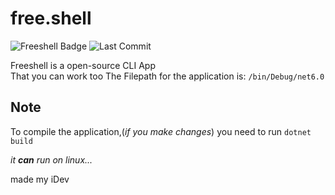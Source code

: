 # free.shell
![Freeshell Badge](https://img.shields.io/badge/Freeshell-Contribute%20Now!-blue) ![Last Commit](https://img.shields.io/github/last-commit/iDevYT/freeshell?style=flat)


Freeshell is a open-source CLI App  
That you can work too
The Filepath for the application is:
`/bin/Debug/net6.0`
  
## **Note**

To compile the application,(_if you make changes_) you need to run `dotnet build`  

 _it **can** run on linux..._

made my iDev